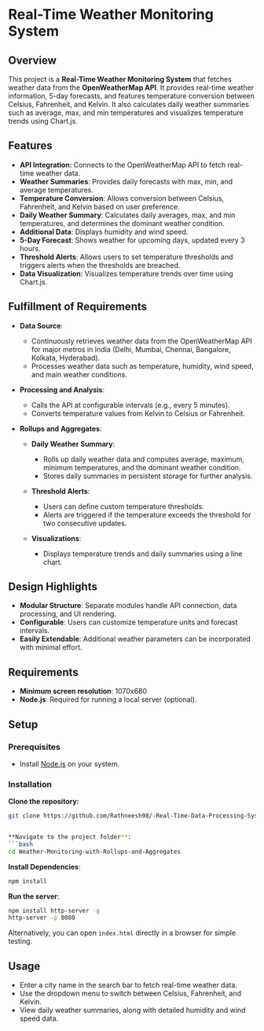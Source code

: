 # Real-Time Weather Monitoring System

## Overview

This project is a **Real-Time Weather Monitoring System** that fetches weather data from the **OpenWeatherMap API**. It provides real-time weather information, 5-day forecasts, and features temperature conversion between Celsius, Fahrenheit, and Kelvin. It also calculates daily weather summaries such as average, max, and min temperatures and visualizes temperature trends using Chart.js.

## Features

- **API Integration**: Connects to the OpenWeatherMap API to fetch real-time weather data.
- **Weather Summaries**: Provides daily forecasts with max, min, and average temperatures.
- **Temperature Conversion**: Allows conversion between Celsius, Fahrenheit, and Kelvin based on user preference.
- **Daily Weather Summary**: Calculates daily averages, max, and min temperatures, and determines the dominant weather condition.
- **Additional Data**: Displays humidity and wind speed.
- **5-Day Forecast**: Shows weather for upcoming days, updated every 3 hours.
- **Threshold Alerts**: Allows users to set temperature thresholds and triggers alerts when the thresholds are breached.
- **Data Visualization**: Visualizes temperature trends over time using Chart.js.

## Fulfillment of Requirements

- **Data Source**:
  - Continuously retrieves weather data from the OpenWeatherMap API for major metros in India (Delhi, Mumbai, Chennai, Bangalore, Kolkata, Hyderabad).
  - Processes weather data such as temperature, humidity, wind speed, and main weather conditions.
  
- **Processing and Analysis**:
  - Calls the API at configurable intervals (e.g., every 5 minutes).
  - Converts temperature values from Kelvin to Celsius or Fahrenheit.

- **Rollups and Aggregates**:
  - **Daily Weather Summary**:
    - Rolls up daily weather data and computes average, maximum, minimum temperatures, and the dominant weather condition.
    - Stores daily summaries in persistent storage for further analysis.
  
  - **Threshold Alerts**:
    - Users can define custom temperature thresholds.
    - Alerts are triggered if the temperature exceeds the threshold for two consecutive updates.
  
  - **Visualizations**:
    - Displays temperature trends and daily summaries using a line chart.

## Design Highlights

- **Modular Structure**: Separate modules handle API connection, data processing, and UI rendering.
- **Configurable**: Users can customize temperature units and forecast intervals.
- **Easily Extendable**: Additional weather parameters can be incorporated with minimal effort.

## Requirements

- **Minimum screen resolution**: 1070x680
- **Node.js**: Required for running a local server (optional).

## Setup

### Prerequisites

- Install [Node.js](https://nodejs.org/en/) on your system.

### Installation

**Clone the repository:**

   ```bash
   git clone https://github.com/Rathneesh98/-Real-Time-Data-Processing-System-for-Weather-Monitoring-with-Rollups-and-Aggregates.git

   
 **Navigate to the project folder**:
   ```bash
   cd Weather-Monitoring-with-Rollups-and-Aggregates
   ```

**Install Dependencies**:
   ```bash
   npm install
   ```

 **Run the server**:
   ```bash
   npm install http-server -g
   http-server -p 8080
   ```

   Alternatively, you can open `index.html` directly in a browser for simple testing.

## Usage

- Enter a city name in the search bar to fetch real-time weather data.
- Use the dropdown menu to switch between Celsius, Fahrenheit, and Kelvin.
- View daily weather summaries, along with detailed humidity and wind speed data.






